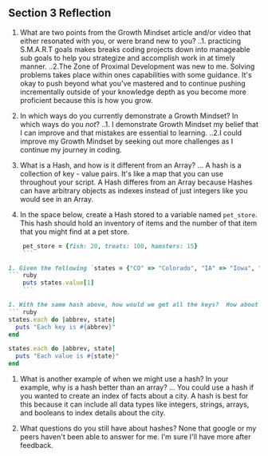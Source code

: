 ## Section 3 Reflection

1. What are two points from the Growth Mindset article and/or video that either resonated with you, or were brand new to you?
..1. practicing S.M.A.R.T goals makes breaks coding projects down into manageable sub goals to help you strategize and accomplish work in at timely manner.
..2.The Zone of Proximal Development was new to me. Solving problems takes place within ones capabilities with some guidance. It's okay to push beyond what you've mastered and to continue pushing incrementally outside of your knowledge depth as you become more proficient because this is how you grow.     

1. In which ways do you currently demonstrate a Growth Mindset? In which ways do you _not_?
..1. I demonstrate Growth Mindset my belief that I can improve and that mistakes are essential to learning.
..2.I could improve my Growth Mindset by seeking out more challenges as I continue my journey in coding.

1. What is a Hash, and how is it different from an Array?
... A hash is a collection of key - value pairs. It's like a map that you can use throughout your script. A Hash differes from an Array because Hashes can have arbitrary objects as indexes instead of just integers like you would see in an Array.

1. In the space below, create a Hash stored to a variable named `pet_store`.  This hash should hold an inventory of items and the number of that item that you might find at a pet store.
```ruby
    pet_store = {fish: 20, treats: 100, hamsters: 15}
    ```

1. Given the following `states = {"CO" => "Colorado", "IA" => "Iowa", "OK" => "Oklahoma"}`, how would you access the value `"Iowa"`?
``` ruby
    puts states.value[1]
    ```

1. With the same hash above, how would we get all the keys?  How about all the values?
``` ruby
states.each do |abbrev, state|
  puts "Each key is #{abbrev}"
end
```
``` ruby
states.each do |abbrev, state|
  puts "Each value is #{state}"
end
```

1. What is another example of when we might use a hash?  In your example, why is a hash better than an array?
... You could use a hash if you wanted to create an index of facts about a city. A hash is best for this because it can include all data types like integers, strings, arrays, and booleans to index details about the city.

1. What questions do you still have about hashes?
None that google or my peers haven't been able to answer for me. I'm sure I'll have more after feedback.
